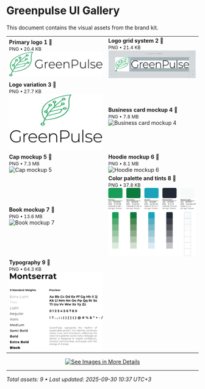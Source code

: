 # Greenpulse UI Gallery

This document contains the visual assets from the brand kit.

| | |
|---|---|
| <div><strong>Primary logo 1 🔽</strong><br><span style="font-size:12px;">PNG • 20.4 KB</span><br><img src="image-files/logo/Primary-logo-1.png" alt="Primary logo 1" style="width:100%; height:auto;"></div> | <div><strong>Logo grid system 2 🔽</strong><br><span style="font-size:12px;">PNG • 21.4 KB</span><br><img src="image-files/logo/Logo-grid-system-2.png" alt="Logo grid system 2" style="width:100%; height:auto;"></div> |
| <div><strong>Logo variation 3 🔽</strong><br><span style="font-size:12px;">PNG • 27.7 KB</span><br><img src="image-files/logo/logo-variation-3.png" alt="Logo variation 3" style="width:100%; height:auto;"></div> | <div><strong>Business card mockup 4 🔽</strong><br><span style="font-size:12px;">PNG • 7.8 MB</span><br><img src="image-files/mockups/business-card mockup-4.png" alt="Business card mockup 4" style="width:100%; height:auto;"></div> |
| <div><strong>Cap mockup 5 🔽</strong><br><span style="font-size:12px;">PNG • 7.3 MB</span><br><img src="image-files/mockups/cap-mockup-5.png" alt="Cap mockup 5" style="width:100%; height:auto;"></div> | <div><strong>Hoodie mockup 6 🔽</strong><br><span style="font-size:12px;">PNG • 8.1 MB</span><br><img src="image-files/mockups/hoodie mockup-6.png" alt="Hoodie mockup 6" style="width:100%; height:auto;"></div> |
| <div><strong>Book mockup 7 🔽</strong><br><span style="font-size:12px;">PNG • 13.6 MB</span><br><img src="image-files/mockups/book-mockup-7.png" alt="Book mockup 7" style="width:100%; height:auto;"></div> | <div><strong>Color palette and tints 8 🔽</strong><br><span style="font-size:12px;">PNG • 37.8 KB</span><br><img src="image-files/color-pallete-and-typography/Color-pallete-and-tints-8.png" alt="Color palette and tints 8" style="width:100%; height:auto;"></div> |
| <div><strong>Typography 9 🔽</strong><br><span style="font-size:12px;">PNG • 64.3 KB</span><br><img src="image-files/color-pallete-and-typography/Typography-9.png" alt="Typography 9" style="width:100%; height:auto;"></div> | |
  
<p align="center">
  <a href="image-files/">
    <img src="https://img.shields.io/badge/See%20Images%20in%20More%20Details-2b90d9" alt="See Images in More Details" width="240" height="50">
  </a>
</p>

---

*Total assets: 9 • Last updated: 2025-09-30 10:37 UTC+3*
